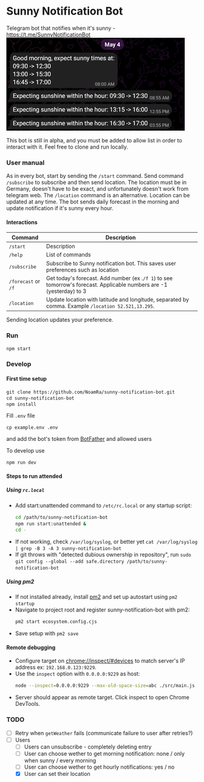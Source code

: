 # Sunny Notification Bot

Telegram bot that notifies when it's sunny - https://t.me/SunnyNotificationBot
![Sunny notification bot demo](docs/notification_example.png)

This bot is still in alpha, and you must be added to allow list in order to interact with it. Feel free to clone and run locally.

### User manual

As in every bot, start by sending the `/start` command.
Send command `/subscribe` to subscribe and then send location. The location must be in Germany, doesn't have to be exact, and unfortunately doesn't work from telegram web. The `/location` command is an alternative. Location can be updated at any time.
The bot sends daily forecast in the morning and update notification if it's sunny every hour.

#### Interactions

| Command             | Description                                                                                                          |
| ------------------- | -------------------------------------------------------------------------------------------------------------------- |
| `/start`            | Description                                                                                                          |
| `/help`             | List of commands                                                                                                     |
| `/subscribe`        | Subscribe to Sunny notification bot. This saves user preferences such as location                                    |
| `/forecast` or `/f` | Get today's forecast. Add number (ex .`/f 1`) to see tomorrow's forecast. Applicable numbers are -1 (yesterday) to 3 |
| `/location`         | Update location with latitude and longitude, separated by comma. Example `/location 52.521,13.295`.                  |

Sending location updates your preference.

### Run

```console
npm start
```

### Develop

#### First time setup

```console
git clone https://github.com/NoamRa/sunny-notification-bot.git
cd sunny-notification-bot
npm install
```

Fill `.env` file

```console
cp example.env .env
```

and add the bot's token from [BotFather](https://t.me/botfather) and allowed users

To develop use

```console
npm run dev
```

#### Steps to run attended

##### Using `rc.local`

- Add start:unattended command to `/etc/rc.local` or any startup script:
  ```sh
  cd /path/to/sunny-notification-bot
  npm run start:unattended &
  cd -
  ```
- If not working, check `/var/log/syslog`, or better yet
  `cat /var/log/syslog | grep -B 3 -A 3 sunny-notification-bot`
- If git throws with "detected dubious ownership in repository", run
  `sudo git config --global --add safe.directory /path/to/sunny-notification-bot`

##### Using pm2

- If not installed already, install [pm2](https://pm2.keymetrics.io) and set up autostart using `pm2 startup`
- Navigate to project root and register sunny-notification-bot with pm2:
  ```sh
  pm2 start ecosystem.config.cjs
  ```
- Save setup with `pm2 save`

#### Remote debugging

- Configure target on [chrome://inspect/#devices](chrome://inspect/#devices) to
  match server's IP address ex: `192.168.0.123:9229`.
- Use the `inspect` option with `0.0.0.0:9229` as host:
  ```sh
  node --inspect=0.0.0.0:9229 --max-old-space-size=abc ./src/main.js
  ```
- Server should appear as remote target. Click inspect to open Chrome DevTools.

### TODO

- [ ] Retry when `getWeather` fails (communicate failure to user after retries?)
- [ ] Users
  - [ ] Users can unsubscribe - completely deleting entry
  - [ ] User can choose wether to get morning notification: none / only when sunny / every morning
  - [ ] User can choose wether to get hourly notifications: yes / no
  - [x] User can set their location
